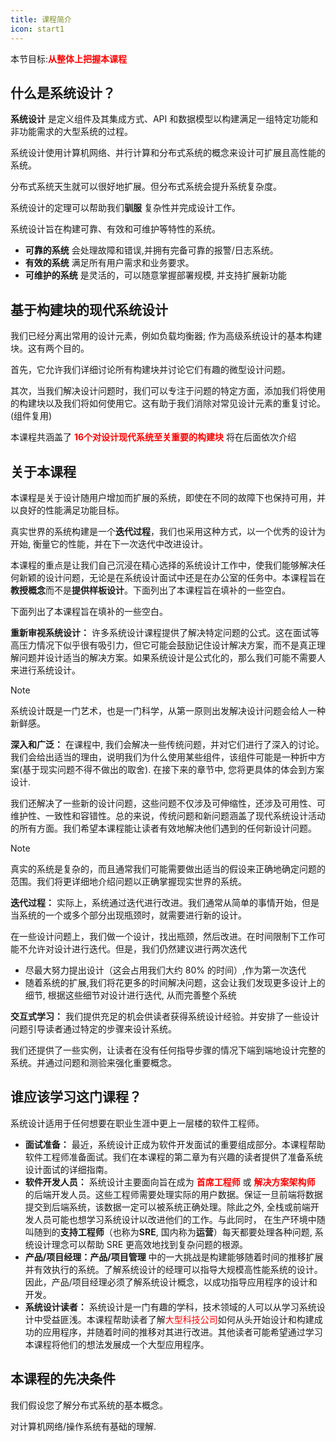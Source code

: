```yaml
---
title: 课程简介
icon: start1
---
```


本节目标:<font color=red>**从整体上把握本课程**</font>

## 什么是系统设计？

**系统设计** 是定义组件及其集成方式、API 和数据模型以构建满足一组特定功能和非功能需求的大型系统的过程。

系统设计使用计算机网络、并行计算和分布式系统的概念来设计可扩展且高性能的系统。

分布式系统天生就可以很好地扩展。但分布式系统会提升系统复杂度。

系统设计的定理可以帮助我们**驯服** 复杂性并完成设计工作。

系统设计旨在构建可靠、有效和可维护等特性的系统。

- **可靠的系统** 会处理故障和错误,并拥有完备可靠的报警/日志系统。
- **有效的系统** 满足所有用户需求和业务要求。
- **可维护的系统** 是灵活的，可以随意掌握部署规模, 并支持扩展新功能



## 基于构建块的现代系统设计

我们已经分离出常用的设计元素，例如负载均衡器; 作为高级系统设计的基本构建块。这有两个目的。

首先，它允许我们详细讨论所有构建块并讨论它们有趣的微型设计问题。

其次，当我们解决设计问题时，我们可以专注于问题的特定方面，添加我们将使用的构建块以及我们将如何使用它。这有助于我们消除对常见设计元素的重复讨论。(组件复用) 

本课程共涵盖了 <font color=red>**16个对设计现代系统至关重要的构建块**</font> 将在后面依次介绍

## 关于本课程

本课程是关于设计随用户增加而扩展的系统，即使在不同的故障下也保持可用，并以良好的性能满足功能目标。

真实世界的系统构建是一个**迭代过程**，我们也采用这种方式，以一个优秀的设计为开始, 衡量它的性能，并在下一次迭代中改进设计。

本课程的重点是让我们自己沉浸在精心选择的系统设计工作中，使我们能够解决任何新颖的设计问题，无论是在系统设计面试中还是在办公室的任务中。本课程旨在**教授概念**而不是**提供样板设计**。下面列出了本课程旨在填补的一些空白。

下面列出了本课程旨在填补的一些空白。

**重新审视系统设计：** 许多系统设计课程提供了解决特定问题的公式。这在面试等高压力情况下似乎很有吸引力，但它可能会鼓励记住设计解决方案，而不是真正理解问题并设计适当的解决方案。如果系统设计是公式化的，那么我们可能不需要人来进行系统设计。

> [!NOTE]
>
> 系统设计既是一门艺术，也是一门科学，从第一原则出发解决设计问题会给人一种新鲜感。

**深入和广泛：** 在课程中, 我们会解决一些传统问题，并对它们进行了深入的讨论。我们会给出适当的理由，说明我们为什么使用某些组件，该组件可能是一种折中方案(基于现实问题不得不做出的取舍). 在接下来的章节中, 您将更具体的体会到方案设计.

我们还解决了一些新的设计问题，这些问题不仅涉及可伸缩性，还涉及可用性、可维护性、一致性和容错性。总的来说，传统问题和新问题涵盖了现代系统设计活动的所有方面。我们希望本课程能让读者有效地解决他们遇到的任何新设计问题。

> [!NOTE]
>
> 真实的系统是复杂的，而且通常我们可能需要做出适当的假设来正确地确定问题的范围。我们将更详细地介绍问题以正确掌握现实世界的系统。

**迭代过程：** 实际上，系统通过迭代进行改进。我们通常从简单的事情开始，但是当系统的一个或多个部分出现瓶颈时，就需要进行新的设计。

在一些设计问题上，我们做一个设计，找出瓶颈，然后改进。在时间限制下工作可能不允许对设计进行迭代。但是，我们仍然建议进行两次迭代

- 尽最大努力提出设计（这会占用我们大约 80% 的时间）,作为第一次迭代
- 随着系统的扩展,我们将花更多的时间解决问题，这会让我们发现更多设计上的细节, 根据这些细节对设计进行迭代, 从而完善整个系统

**交互式学习：** 我们提供充足的机会供读者获得系统设计经验。并安排了一些设计问题引导读者通过特定的步骤来设计系统。

我们还提供了一些实例，让读者在没有任何指导步骤的情况下端到端地设计完整的系统。并通过问题和测验来强化重要概念。

## 谁应该学习这门课程？

系统设计适用于任何想要在职业生涯中更上一层楼的软件工程师。

- **面试准备：** 最近，系统设计正成为软件开发面试的重要组成部分。本课程帮助软件工程师准备面试。我们在本课程的第二章为有兴趣的读者提供了准备系统设计面试的详细指南。
- **软件开发人员：** 系统设计主要面向旨在成为<font color=red> **首席工程师**</font> 或 <font color=red>**解决方案架构师**</font> 的后端开发人员。这些工程师需要处理实际的用户数据。保证一旦前端将数据提交到后端系统，该数据一定可以被系统正确处理。除此之外, 全栈或前端开发人员可能也想学习系统设计以改进他们的工作。与此同时， 在生产环境中随叫随到的**支持工程师**（也称为**SRE**, 国内称为**运营**）每天都要处理各种问题, 系统设计理念可以帮助 SRE 更高效地找到复杂问题的根源。
- **产品/项目经理：产品/项目管理** 中的一大挑战是构建能够随着时间的推移扩展并有效执行的系统。了解系统设计的经理可以指导大规模高性能系统的设计。因此，产品/项目经理必须了解系统设计概念，以成功指导应用程序的设计和开发。
- **系统设计读者：** 系统设计是一门有趣的学科，技术领域的人可以从学习系统设计中受益匪浅。本课程帮助读者了解<font color=red>大型科技公司</font>如何从头开始设计和构建成功的应用程序，并随着时间的推移对其进行改进。其他读者可能希望通过学习本课程将他们的想法发展成一个大型应用程序。

## 本课程的先决条件

我们假设您了解分布式系统的基本概念。

对计算机网络/操作系统有基础的理解.
